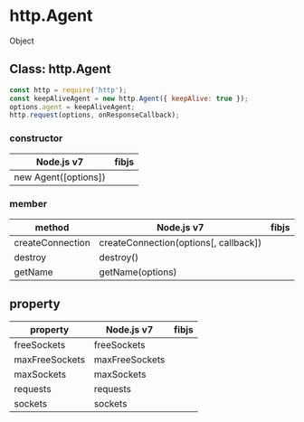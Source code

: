 
# http.Agent

Object

## Class: http.Agent

```js
const http = require('http');
const keepAliveAgent = new http.Agent({ keepAlive: true });
options.agent = keepAliveAgent;
http.request(options, onResponseCallback);
```

### constructor

|     Node.js v7       |   fibjs       |
|----------------------|---------------|
| new Agent([options]) |               |

### member

|        method      |                 Node.js v7            |  fibjs |
|--------------------|---------------------------------------|--------|
|createConnection    | createConnection(options[, callback]) |        |
|destroy             | destroy()                             |        |
|getName             | getName(options)                      |        |

## property

|      property     |     Node.js v7     |          fibjs             |
|-------------------|--------------------|----------------------------|
|freeSockets        | freeSockets        |                            |
|maxFreeSockets     | maxFreeSockets     |                            |
|maxSockets         | maxSockets         |                            |
|requests           | requests           |                            |
|sockets            | sockets            |                            |

